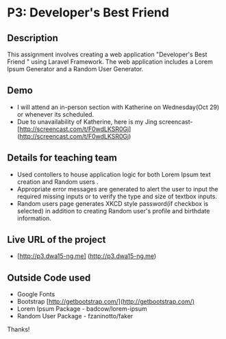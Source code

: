 # P3: Developer's Best Friend

## Description
 This assignment involves creating a web application "Developer's Best Friend " using Laravel Framework. The web application includes a Lorem Ipsum Generator and a Random User Generator.

## Demo
  * I will attend an in-person section with Katherine on Wednesday(Oct 29) or whenever its scheduled.
  * Due to unavailability of Katherine, here is my Jing screencast- [http://screencast.com/t/F0wdLKSR0Gj]
  (http://screencast.com/t/F0wdLKSR0Gj)

## Details for teaching team
* Used contollers to house application logic for both Lorem Ipsum text creation and Random users .
* Appropriate error messages are generated to alert the user to input the required missing inputs or to verify the type and size of textbox inputs.
* Random users page generates XKCD style password(if checkbox is selected) in addition to creating Random user's profile and birthdate information.  

## Live URL of the project
* [http://p3.dwa15-ng.me] (http://p3.dwa15-ng.me)

## Outside Code used
* Google Fonts
* Bootstrap [http://getbootstrap.com/](http://getbootstrap.com/)
* Lorem Ipsum Package - badcow/lorem-ipsum
* Random User Package - fzaninotto/faker

Thanks!
